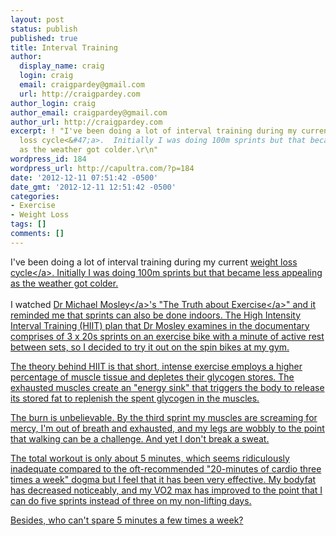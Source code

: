 ```yaml
---
layout: post
status: publish
published: true
title: Interval Training
author:
  display_name: craig
  login: craig
  email: craigpardey@gmail.com
  url: http://craigpardey.com
author_login: craig
author_email: craigpardey@gmail.com
author_url: http://craigpardey.com
excerpt: ! "I've been doing a lot of interval training during my current <a href=\"http:&#47;&#47;capultra.com&#47;body-weight&#47;\">weight
  loss cycle<&#47;a>.  Initially I was doing 100m sprints but that became less appealing
  as the weather got colder.\r\n"
wordpress_id: 184
wordpress_url: http://capultra.com/?p=184
date: '2012-12-11 07:51:42 -0500'
date_gmt: '2012-12-11 12:51:42 -0500'
categories:
- Exercise
- Weight Loss
tags: []
comments: []
---
```

<p>I've been doing a lot of interval training during my current <a href="http:&#47;&#47;capultra.com&#47;body-weight&#47;">weight loss cycle<&#47;a>.  Initially I was doing 100m sprints but that became less appealing as the weather got colder.<br />
<a id="more"></a><a id="more-184"></a><br />
I watched <a href="https:&#47;&#47;twitter.com&#47;DrMichaelMosley">Dr Michael Mosley<&#47;a>'s "<a href="http:&#47;&#47;www.bbc.co.uk&#47;programmes&#47;b01cywtq">The Truth about Exercise<&#47;a>" and it reminded me that sprints can also be done indoors.  The High Intensity Interval Training (HIIT) plan that Dr Mosley examines in the documentary comprises of 3 x 20s sprints on an exercise bike with a minute of active rest between sets, so I decided to try it out on the spin bikes at my gym.</p>
<p>The theory behind HIIT is that short, intense exercise employs a higher percentage of muscle tissue and depletes their glycogen stores.  The exhausted muscles create an "energy sink" that triggers the body to release its stored fat to replenish the spent glycogen in the muscles.</p>
<p>The burn is unbelievable.  By the third sprint my muscles are screaming for mercy, I'm out of breath and exhausted, and my legs are wobbly to the point that walking can be a challenge.  And yet I don't break a sweat.  </p>
<p>The total workout is only about 5 minutes, which seems ridiculously inadequate compared to the oft-recommended "20-minutes of cardio three times a week" dogma but I feel that it has been very effective.  My bodyfat has decreased noticeably, and my VO2 max has improved to the point that I can do five sprints instead of three on my non-lifting days.</p>
<p>Besides, who can't spare 5 minutes a few times a week?</p>
